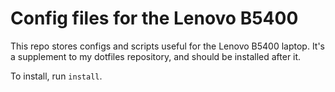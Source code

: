Config files for the Lenovo B5400
=================================

This repo stores configs and scripts useful for the Lenovo B5400 laptop. It's
a supplement to my dotfiles repository, and should be installed after it.

To install, run `install`.
